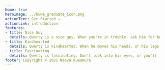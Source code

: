 ```yaml
---
home: true
heroImage: ../kuwa_graduate_icon.png
actionText: Get Started →
actionLink: introduction
features:
- title: Nice Guy
  details: Qwerty is a nice guy. When you're in trouble, ask him for help. He's gonna solve every problem you're suffering from.
- title: Kindhearted
  details: Qwerty is kindhearted. When he moves his hands, or his legs, or even his body, he generates "kindness".
- title: Fascinating
  details: Qwerty is fascinating. Don't look into his eyes, or you'll fall in love with him.
footer: Copyright © 2021 Naoya Kuwamura
---
```


